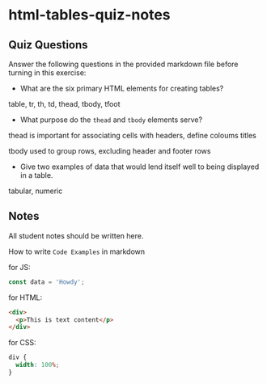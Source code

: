 # html-tables-quiz-notes

## Quiz Questions

Answer the following questions in the provided markdown file before turning in this exercise:

- What are the six primary HTML elements for creating tables?

table, tr, th, td, thead, tbody, tfoot

- What purpose do the `thead` and `tbody` elements serve?

thead is important for associating cells with headers, define coloums titles

tbody used to group rows, excluding header and footer rows

- Give two examples of data that would lend itself well to being displayed in a table.

tabular, numeric

## Notes

All student notes should be written here.

How to write `Code Examples` in markdown

for JS:

```javascript
const data = 'Howdy';
```

for HTML:

```html
<div>
  <p>This is text content</p>
</div>
```

for CSS:

```css
div {
  width: 100%;
}
```
